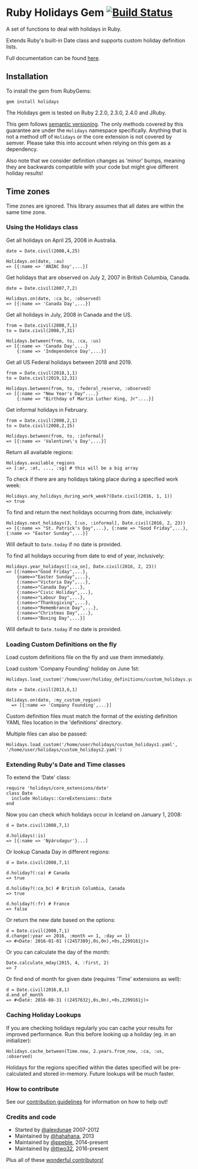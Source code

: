 # Ruby Holidays Gem [![Build Status](https://travis-ci.org/holidays/holidays.svg?branch=master)](https://travis-ci.org/holidays/holidays)

A set of functions to deal with holidays in Ruby.

Extends Ruby's built-in Date class and supports custom holiday definition lists.

Full documentation can be found [here](http://www.rubydoc.info/github/alexdunae/holidays/master/frames).

## Installation

To install the gem from RubyGems:

    gem install holidays

The Holidays gem is tested on Ruby 2.2.0, 2.3.0, 2.4.0 and JRuby.

This gem follows [semantic versioning](http://semver.org/). The only methods covered by this guarantee are under the
`Holidays` namespace specifically. Anything that is not a method off of `Holidays` or the core extension is not covered by
semver. Please take this into account when relying on this gem as a dependency.

Also note that we consider definition changes as 'minor' bumps, meaning they are backwards compatible with your code
but might give different holiday results!

## Time zones

Time zones are ignored.  This library assumes that all dates are within the same time zone.

### Using the Holidays class

Get all holidays on April 25, 2008 in Australia.

    date = Date.civil(2008,4,25)

    Holidays.on(date, :au)
    => [{:name => 'ANZAC Day',...}]

Get holidays that are observed on July 2, 2007 in British Columbia, Canada.

    date = Date.civil(2007,7,2)

    Holidays.on(date, :ca_bc, :observed)
    => [{:name => 'Canada Day',...}]

Get all holidays in July, 2008 in Canada and the US.

    from = Date.civil(2008,7,1)
    to = Date.civil(2008,7,31)

    Holidays.between(from, to, :ca, :us)
    => [{:name => 'Canada Day',...}
        {:name => 'Independence Day',...}]

Get all US Federal holidays between 2018 and 2019.

    from = Date.civil(2018,1,1)
    to = Date.civil(2019,12,31)

    Holidays.between(from, to, :federal_reserve, :observed)
    => [{:name => "New Year's Day"....}
        {:name => "Birthday of Martin Luther King, Jr"....}]

Get informal holidays in February.

    from = Date.civil(2008,2,1)
    to = Date.civil(2008,2,15)

    Holidays.between(from, to, :informal)
    => [{:name => 'Valentine\'s Day',...}]

Return all available regions:

    Holidays.available_regions
    => [:ar, :at, ..., :sg] # this will be a big array

To check if there are any holidays taking place during a specified work week:

    Holidays.any_holidays_during_work_week?(Date.civil(2016, 1, 1))
    => true

To find and return the next holidays occurring from date, inclusively:

    Holidays.next_holidays(3, [:us, :informal], Date.civil(2016, 2, 23))
    => [{:name => "St. Patrick's Day",...}, {:name => "Good Friday",...}, {:name => "Easter Sunday",...}]

Will default to `Date.today` if no date is provided.

To find all holidays occuring from date to end of year, inclusively:

    Holidays.year_holidays([:ca_on], Date.civil(2016, 2, 23))
    => [{:name=>"Good Friday",...},
        {name=>"Easter Sunday",...},
        {:name=>"Victoria Day",...},
        {:name=>"Canada Day",...},
        {:name=>"Civic Holiday",...},
        {:name=>"Labour Day",...},
        {:name=>"Thanksgiving",...},
        {:name=>"Remembrance Day",...},
        {:name=>"Christmas Day",...},
        {:name=>"Boxing Day",...}]

Will default to `Date.today` if no date is provided.

### Loading Custom Definitions on the fly

Load custom definitions file on the fly and use them immediately.

Load custom 'Company Founding' holiday on June 1st:

    Holidays.load_custom('/home/user/holiday_definitions/custom_holidays.yaml')

    date = Date.civil(2013,6,1)

    Holidays.on(date, :my_custom_region)
      => [{:name => 'Company Founding',...}]

Custom definition files must match the format of the existing definition YAML files location in the 'definitions' directory.

Multiple files can also be passed:

    Holidays.load_custom('/home/user/holidays/custom_holidays1.yaml', '/home/user/holidays/custom_holidays2.yaml')

### Extending Ruby's Date and Time classes

To extend the 'Date' class:

    require 'holidays/core_extensions/date'
    class Date
      include Holidays::CoreExtensions::Date
    end

Now you can check which holidays occur in Iceland on January 1, 2008:

    d = Date.civil(2008,7,1)

    d.holidays(:is)
    => [{:name => 'Nýársdagur'}...]

Or lookup Canada Day in different regions:

    d = Date.civil(2008,7,1)

    d.holiday?(:ca) # Canada
    => true

    d.holiday?(:ca_bc) # British Columbia, Canada
    => true

    d.holiday?(:fr) # France
    => false

Or return the new date based on the options:

    d = Date.civil(2008,7,1)
    d.change(:year => 2016, :month => 1, :day => 1)
    => #<Date: 2016-01-01 ((2457389j,0s,0n),+0s,2299161j)>

Or you can calculate the day of the month:

    Date.calculate_mday(2015, 4, :first, 2)
    => 7

Or find end of month for given date (requires 'Time' extensions as well):

    d = Date.civil(2016,8,1)
    d.end_of_month
    => #<Date: 2016-08-31 ((2457632j,0s,0n),+0s,2299161j)>

### Caching Holiday Lookups

If you are checking holidays regularly you can cache your results for improved performance. Run this before looking up a holiday (eg. in an initializer):

    Holidays.cache_between(Time.now, 2.years.from_now, :ca, :us, :observed)

Holidays for the regions specified within the dates specified will be pre-calculated and stored in-memory. Future lookups will be much faster.

### How to contribute

See our [contribution guidelines](CONTRIBUTING.md) for information on how to help out!

### Credits and code

* Started by [@alexdunae](http://github.com/alexdunae) 2007-2012
* Maintained by [@hahahana](https://github.com/hahahana), 2013
* Maintained by [@ppeble](https://github.com/ppeble), 2014-present
* Maintained by [@ttwo32](https://github.com/ttwo32), 2016-present

Plus all of these [wonderful contributors!](https://github.com/holidays/holidays/contributors)
